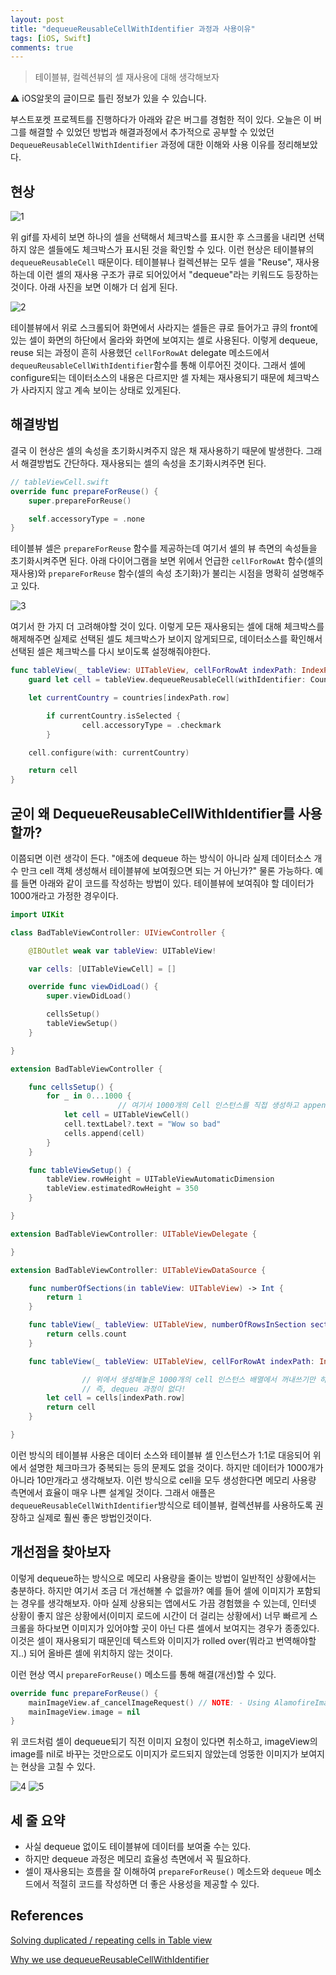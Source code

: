 ```yaml
---
layout: post
title: "dequeueReusableCellWithIdentifier 과정과 사용이유"
tags: [iOS, Swift]
comments: true
---
```


> 테이블뷰, 컬렉션뷰의 셀 재사용에 대해 생각해보자  

⚠ iOS알못의 글이므로 틀린 정보가 있을 수 있습니다.  

부스트포켓 프로젝트를 진행하다가 아래와 같은 버그를 경험한 적이 있다. 오늘은 이 버그를 해결할 수 있었던 방법과 해결과정에서 추가적으로 공부할 수 있었던 `DequeueReusableCellWithIdentifier` 과정에 대한 이해와 사용 이유를 정리해보았다.

## 현상
![1](https://user-images.githubusercontent.com/35067611/105666246-30f4ba80-5f1c-11eb-9d91-a2124efc6afb.gif)

위 gif를 자세히 보면 하나의 셀을 선택해서 체크박스를 표시한 후 스크롤을 내리면 선택하지 않은 셀들에도 체크박스가 표시된 것을 확인할 수 있다. 이런 현상은 테이블뷰의 `dequeueReusableCell` 때문이다. 테이블뷰나 컬렉션뷰는 모두 셀을 "Reuse", 재사용하는데 이런 셀의 재사용 구조가 큐로 되어있어서 "dequeue"라는 키워드도 등장하는 것이다. 아래 사진을 보면 이해가 더 쉽게 된다.

![2](https://user-images.githubusercontent.com/35067611/105666256-37833200-5f1c-11eb-8493-4d5549e7236f.png)

테이블뷰에서 위로 스크롤되어 화면에서 사라지는 셀들은 큐로 들어가고 큐의 front에 있는 셀이 화면의 하단에서 올라와 화면에 보여지는 셀로 사용된다. 이렇게 dequeue, reuse 되는 과정이 흔히 사용했던 `cellForRowAt` delegate 메소드에서 `dequeuReusableCellWithIdentifier`함수를 통해 이루어진 것이다. 그래서 셀에 configure되는 데이터소스의 내용은 다르지만 셀 자체는 재사용되기 때문에 체크박스가 사라지지 않고 계속 보이는 상태로 있게된다.

## 해결방법

결국 이 현상은 셀의 속성을 초기화시켜주지 않은 채 재사용하기 때문에 발생한다. 그래서 해결방법도 간단하다. 재사용되는 셀의 속성을 초기화시켜주면 된다.

```swift
// tableViewCell.swift
override func prepareForReuse() {
    super.prepareForReuse()

    self.accessoryType = .none
}
```

테이블뷰 셀은 `prepareForReuse` 함수를 제공하는데 여기서 셀의 뷰 측면의 속성들을 초기화시켜주면 된다. 아래 다이어그램을 보면 위에서 언급한 `cellForRowAt` 함수(셀의 재사용)와 `prepareForReuse` 함수(셀의 속성 초기화)가 불리는 시점을 명확히 설명해주고 있다.

![3](https://user-images.githubusercontent.com/35067611/105666257-381bc880-5f1c-11eb-852f-024dbc043269.png)

여기서 한 가지 더 고려해야할 것이 있다. 이렇게 모든 재사용되는 셀에 대해 체크박스를 해제해주면 실제로 선택된 셀도 체크박스가 보이지 않게되므로, 데이터소스를 확인해서 선택된 셀은 체크박스를 다시 보이도록 설정해줘야한다.

```swift
func tableView(_ tableView: UITableView, cellForRowAt indexPath: IndexPath) -> UITableViewCell {
    guard let cell = tableView.dequeueReusableCell(withIdentifier: CountryTableViewCell.identifier, for: indexPath) as? CountryTableViewCell else { return UITableViewCell() }

    let currentCountry = countries[indexPath.row]

		if currentCountry.isSelected {
				cell.accessoryType = .checkmark
		}

    cell.configure(with: currentCountry)

    return cell
}
```

## 굳이 왜 DequeueReusableCellWithIdentifier를 사용할까?

이쯤되면 이런 생각이 든다. "애초에 dequeue 하는 방식이 아니라 실제 데이터소스 개수 만크 cell 객체 생성해서 테이블뷰에 보여줬으면 되는 거 아닌가?" 물론 가능하다. 예를 들면 아래와 같이 코드를 작성하는 방법이 있다. 테이블뷰에 보여줘야 할 데이터가 1000개라고 가정한 경우이다.

```swift
import UIKit

class BadTableViewController: UIViewController {

    @IBOutlet weak var tableView: UITableView!

    var cells: [UITableViewCell] = []

    override func viewDidLoad() {
        super.viewDidLoad()

        cellsSetup()
        tableViewSetup()
    }

}

extension BadTableViewController {

    func cellsSetup() {
        for _ in 0...1000 {
						// 여기서 1000개의 Cell 인스턴스를 직접 생성하고 append하는 것에 주목하자
            let cell = UITableViewCell()
            cell.textLabel?.text = "Wow so bad"
            cells.append(cell)
        }
    }

    func tableViewSetup() {
        tableView.rowHeight = UITableViewAutomaticDimension
        tableView.estimatedRowHeight = 350
    }

}

extension BadTableViewController: UITableViewDelegate {

}

extension BadTableViewController: UITableViewDataSource {

    func numberOfSections(in tableView: UITableView) -> Int {
        return 1
    }

    func tableView(_ tableView: UITableView, numberOfRowsInSection section: Int) -> Int {
        return cells.count
    }

    func tableView(_ tableView: UITableView, cellForRowAt indexPath: IndexPath) -> UITableViewCell {

				// 위에서 생성해놓은 1000개의 cell 인스턴스 배열에서 꺼내쓰기만 하면 된다.
				// 즉, dequeu 과정이 없다!
        let cell = cells[indexPath.row]
        return cell
    }

}
```

이런 방식의 테이블뷰 사용은 데이터 소스와 테이블뷰 셀 인스턴스가 1:1로 대응되어 위에서 설명한 체크마크가 중복되는 등의 문제도 없을 것이다. 하지만 데이터가 1000개가 아니라 10만개라고 생각해보자. 이런 방식으로 cell을 모두 생성한다면 메모리 사용량 측면에서 효율이 매우 나쁜 설계일 것이다. 그래서 애플은 `dequeueReusableCellWithIdentifier`방식으로 테이블뷰, 컬렉션뷰를 사용하도록 권장하고 실제로 훨씬 좋은 방법인것이다.

## 개선점을 찾아보자

이렇게 dequeue하는 방식으로 메모리 사용량을 줄이는 방법이 일반적인 상황에서는 충분하다. 하지만 여기서 조금 더 개선해볼 수 없을까? 예를 들어 셀에 이미지가 포함되는 경우를 생각해보자. 아마 실제 상용되는 앱에서도 가끔 경험했을 수 있는데, 인터넷 상황이 좋지 않은 상황에서(이미지 로드에 시간이 더 걸리는 상황에서) 너무 빠르게 스크롤을 하다보면 이미지가 있어야할 곳이 아닌 다른 셀에서 보여지는 경우가 종종있다. 이것은 셀이 재사용되기 때문인데 텍스트와 이미지가 rolled over(뭐라고 번역해야할지..) 되어 올바른 셀에 위치하지 않는 것이다.

이런 현상 역시 `prepareForReuse()` 메소드를 통해 해결(개선)할 수 있다.

```swift
override func prepareForReuse() {
    mainImageView.af_cancelImageRequest() // NOTE: - Using AlamofireImage
    mainImageView.image = nil
}
```

위 코드처럼 셀이 dequeue되기 직전 이미지 요청이 있다면 취소하고, imageView의 image를 nil로 바꾸는 것만으로도 이미지가 로드되지 않았는데 엉뚱한 이미지가 보여지는 현상을 고칠 수 있다.

![4](https://user-images.githubusercontent.com/35067611/105666258-381bc880-5f1c-11eb-94f0-a6df3b33de7d.gif) ![5](https://user-images.githubusercontent.com/35067611/105666266-3b16b900-5f1c-11eb-8d95-3c909b32dbbb.gif)

## 세 줄 요약

- 사실 dequeue 없이도 테이블뷰에 데이터를 보여줄 수는 있다.
- 하지만 dequeue 과정은 메모리 효율성 측면에서 꼭 필요하다.
- 셀이 재사용되는 흐름을 잘 이해하여 `prepareForReuse()` 메소드와 `dequeue` 메소드에서 적절히 코드를 작성하면 더 좋은 사용성을 제공할 수 있다.

## References

[Solving duplicated / repeating cells in Table view](https://fluffy.es/solve-duplicated-cells/)

[Why we use dequeueReusableCellWithIdentifier](https://medium.com/ios-seminar/why-we-use-dequeuereusablecellwithidentifier-ce7fd97cde8e)
